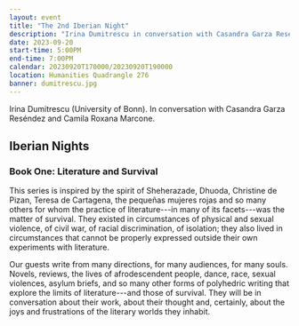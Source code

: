 ```yaml
---
layout: event
title: "The 2nd Iberian Night"
description: "Irina Dumitrescu in conversation with Casandra Garza Reséndez and Camila Roxana Marcone."
date: 2023-09-20
start-time: 5:00PM
end-time: 7:00PM
calendar: 20230920T170000/20230920T190000
location: Humanities Quadrangle 276
banner: dumitrescu.jpg
---
```


Irina Dumitrescu (University of Bonn). In conversation with Casandra Garza Reséndez and Camila Roxana Marcone.

## Iberian Nights

### Book One: Literature and Survival

This series is inspired by the spirit of Sheherazade, Dhuoda, Christine de Pizan, Teresa de Cartagena, the pequeñas mujeres rojas and so many others for whom the practice of literature---in many of its facets---was the matter of survival. They existed in circumstances of physical and sexual violence, of civil war, of racial discrimination, of isolation; they also lived in circumstances that cannot be properly expressed outside their own experiments with literature.

Our guests write from many directions, for many audiences, for many souls. Novels, reviews, the lives of afrodescendent people, dance, race, sexual violences, asylum briefs, and so many other forms of polyhedric writing that explore the limits of literature---and those of survival. They will be in conversation about their work, about their thought and, certainly, about the joys and frustrations of the literary worlds they inhabit.
